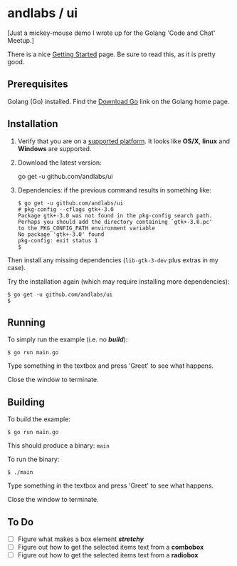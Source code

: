 # andlabs / ui

[Just a mickey-mouse demo I wrote up for the Golang 'Code and Chat' Meetup.]

There is a nice [Getting Started](https://github.com/andlabs/ui/wiki/Getting-Started) page.
Be sure to read this, as it is pretty good.

## Prerequisites

Golang (Go) installed. Find the [Download Go](https://golang.org/) link on the Golang home page.

## Installation

1. Verify that you are on a [supported platform](https://github.com/andlabs/ui#update-5-june-2016-you-can-finally-go-get-this-package). It looks like __OS/X__, __linux__ and __Windows__ are supported.

2. Download the latest version:

    go get -u github.com/andlabs/ui

3. Dependencies: if the previous command results in something like:

    ```
    $ go get -u github.com/andlabs/ui
    # pkg-config --cflags gtk+-3.0
    Package gtk+-3.0 was not found in the pkg-config search path.
    Perhaps you should add the directory containing `gtk+-3.0.pc'
    to the PKG_CONFIG_PATH environment variable
    No package 'gtk+-3.0' found
    pkg-config: exit status 1
    $
    ```

Then install any missing dependencies (`lib-gtk-3-dev` plus extras in my case).

Try the installation again (which may require installing more dependencies):

    $ go get -u github.com/andlabs/ui
    $

## Running

To simply run the example (i.e. no ___build___):

    $ go run main.go

Type something in the textbox and press 'Greet' to see what happens.

Close the window to terminate.

## Building

To build the example:

    $ go run main.go

This should produce a binary: `main`

To run the binary:

    $ ./main

Type something in the textbox and press 'Greet' to see what happens.

Close the window to terminate.

## To Do

* [ ] Figure what makes a box element ___stretchy___
* [ ] Figure out how to get the selected items text from a __combobox__
* [ ] Figure out how to get the selected items text from a __radiobox__
